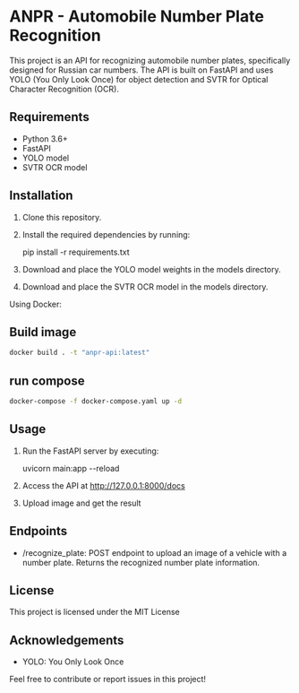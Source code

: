# ANPR - Automobile Number Plate Recognition

This project is an API for recognizing automobile number plates, specifically designed for Russian car numbers. The API is built on FastAPI and uses YOLO (You Only Look Once) for object detection and SVTR for Optical Character Recognition (OCR).

## Requirements
- Python 3.6+
- FastAPI
- YOLO model
- SVTR OCR model

## Installation
1. Clone this repository.
2. Install the required dependencies by running:
    
    pip install -r requirements.txt
    
3. Download and place the YOLO model weights in the models directory.
4. Download and place the SVTR OCR model in the models directory.

Using Docker:
## Build image
```bash
docker build . -t "anpr-api:latest"
```

## run compose
```bash
docker-compose -f docker-compose.yaml up -d
```

## Usage
1. Run the FastAPI server by executing:
    
    uvicorn main:app --reload
    
2. Access the API at http://127.0.0.1:8000/docs
3. Upload image and get the result

## Endpoints
- /recognize_plate: POST endpoint to upload an image of a vehicle with a number plate. Returns the recognized number plate information.

## License
This project is licensed under the MIT License

## Acknowledgements
- YOLO: You Only Look Once

Feel free to contribute or report issues in this project!

